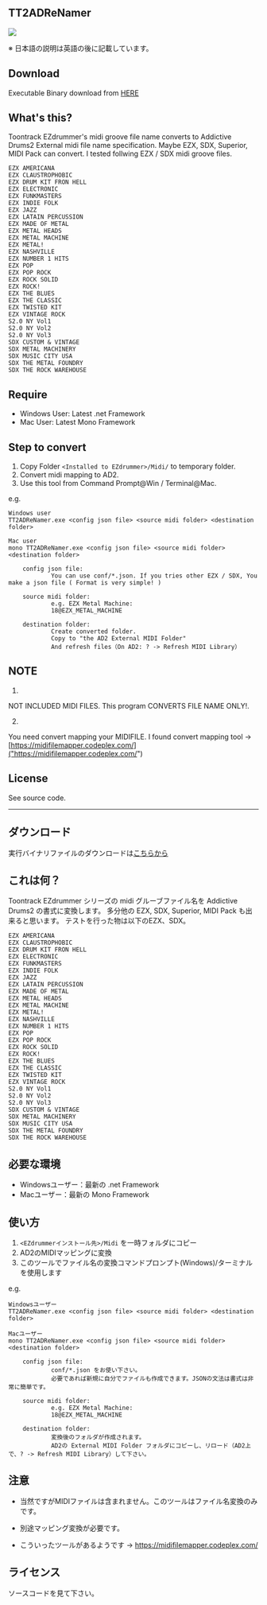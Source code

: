 ## TT2ADReNamer ##

![](http://i.imgur.com/ytj4LpG.png?1)

※ 日本語の説明は英語の後に記載しています。

## Download ##

Executable Binary download from [HERE](https://github.com/r-koubou/TT2AD2ReNamer/raw/master/dist/TT2ADReNamer.zip)

## What's this? ##

Toontrack EZdrummer's midi groove file name converts to Addictive Drums2 External midi file name specification.
Maybe EZX, SDX, Superior, MIDI Pack can convert.
I tested follwing EZX / SDX midi groove files.

    EZX AMERICANA
    EZX CLAUSTROPHOBIC
    EZX DRUM KIT FRON HELL
    EZX ELECTRONIC
    EZX FUNKMASTERS
    EZX INDIE FOLK
    EZX JAZZ
    EZX LATAIN PERCUSSION
    EZX MADE OF METAL
    EZX METAL HEADS
    EZX METAL MACHINE
    EZX METAL!
    EZX NASHVILLE
    EZX NUMBER 1 HITS
    EZX POP
    EZX POP ROCK
    EZX ROCK SOLID
    EZX ROCK!
    EZX THE BLUES
    EZX THE CLASSIC
    EZX TWISTED KIT
    EZX VINTAGE ROCK
    S2.0 NY Vol1
    S2.0 NY Vol2
    S2.0 NY Vol3
    SDX CUSTOM & VINTAGE
    SDX METAL MACHINERY
    SDX MUSIC CITY USA
    SDX THE METAL FOUNDRY
    SDX THE ROCK WAREHOUSE


## Require ##

* Windows User: Latest .net Framework
* Mac User: Latest Mono Framework


## Step to convert ##

1. Copy Folder `<Installed to EZdrummer>/Midi/` to temporary folder.
2. Convert midi mapping to AD2.
3. Use this tool from Command Prompt@Win / Terminal@Mac.

e.g.

    Windows user
    TT2ADReNamer.exe <config json file> <source midi folder> <destination folder>
    
    Mac user
    mono TT2ADReNamer.exe <config json file> <source midi folder> <destination folder>

        config json file:
                You can use conf/*.json. If you tries other EZX / SDX, You make a json file ( Format is very simple! )

        source midi folder:
                e.g. EZX Metal Machine:
                18@EZX_METAL_MACHINE

        destination folder:
                Create converted folder.
                Copy to "the AD2 External MIDI Folder"
                And refresh files（On AD2: ? -> Refresh MIDI Library）

## NOTE ##

1.
NOT INCLUDED MIDI FILES.
This program CONVERTS FILE NAME ONLY!.

2.
You need convert mapping your MIDIFILE.
I found convert mapping tool -> [https://midifilemapper.codeplex.com/]("https://midifilemapper.codeplex.com/")

## License ##

See source code.

----------

## ダウンロード ##

実行バイナリファイルのダウンロードは[こちらから](https://github.com/r-koubou/TT2AD2ReNamer/raw/master/dist/TT2ADReNamer.zip)


## これは何？ ##

Toontrack EZdrummer シリーズの midi グルーブファイル名を Addictive Drums2 の書式に変換します。
多分他の EZX, SDX, Superior, MIDI Pack も出来ると思います。
テストを行った物は以下のEZX、SDX。

    EZX AMERICANA
    EZX CLAUSTROPHOBIC
    EZX DRUM KIT FRON HELL
    EZX ELECTRONIC
    EZX FUNKMASTERS
    EZX INDIE FOLK
    EZX JAZZ
    EZX LATAIN PERCUSSION
    EZX MADE OF METAL
    EZX METAL HEADS
    EZX METAL MACHINE
    EZX METAL!
    EZX NASHVILLE
    EZX NUMBER 1 HITS
    EZX POP
    EZX POP ROCK
    EZX ROCK SOLID
    EZX ROCK!
    EZX THE BLUES
    EZX THE CLASSIC
    EZX TWISTED KIT
    EZX VINTAGE ROCK
    S2.0 NY Vol1
    S2.0 NY Vol2
    S2.0 NY Vol3
    SDX CUSTOM & VINTAGE
    SDX METAL MACHINERY
    SDX MUSIC CITY USA
    SDX THE METAL FOUNDRY
    SDX THE ROCK WAREHOUSE

## 必要な環境 ##

* Windowsユーザー：最新の .net Framework
* Macユーザー：最新の Mono Framework

## 使い方 ##

1. `<EZdrummerインストール先>/Midi` を一時フォルダにコピー
2. AD2のMIDIマッピングに変換
3. このツールでファイル名の変換コマンドプロンプト(Windows)/ターミナルを使用します

e.g.

    Windowsユーザー
    TT2ADReNamer.exe <config json file> <source midi folder> <destination folder>
    
    Macユーザー
    mono TT2ADReNamer.exe <config json file> <source midi folder> <destination folder>

        config json file:
                conf/*.json をお使い下さい。
                必要であれば新規に自分でファイルも作成できます。JSONの文法は書式は非常に簡単です。

        source midi folder:
                e.g. EZX Metal Machine:
                18@EZX_METAL_MACHINE

        destination folder:
                変換後のフォルダが作成されます。
                AD2の External MIDI Folder フォルダにコピーし、リロード（AD2上で、? -> Refresh MIDI Library）して下さい。

## 注意 ##

* 当然ですがMIDIファイルは含まれません。このツールはファイル名変換のみです。


* 別途マッピング変換が必要です。
* こういったツールがあるようです -> https://midifilemapper.codeplex.com/

## ライセンス ##

ソースコードを見て下さい。
